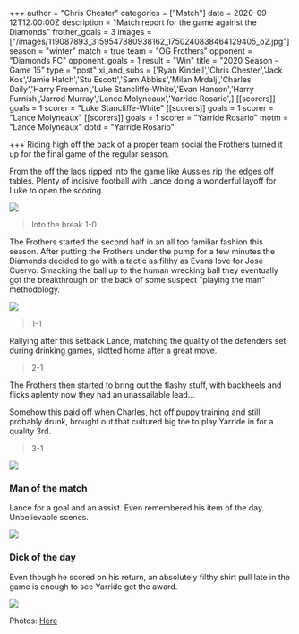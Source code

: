 +++
author = "Chris Chester"
categories = ["Match"]
date = 2020-09-12T12:00:00Z
description = "Match report for the game against the Diamonds"
frother_goals = 3
images = ["/images/119087893_3159547880938162_1750240838464129405_o2.jpg"]
season = "winter"
match = true
team = "OG Frothers"
opponent = "Diamonds FC"
opponent_goals = 1
result = "Win"
title = "2020 Season - Game 15"
type = "post"
xi_and_subs = ['Ryan Kindell','Chris Chester','Jack Kos','Jamie Hatch','Stu Escott','Sam Abbiss','Milan Mrdalj','Charles Daily','Harry Freeman','Luke Stancliffe-White','Evan Hanson','Harry Furnish','Jarrod Murray','Lance Molyneaux','Yarride Rosario',]
[[scorers]]
goals = 1
scorer = "Luke Stancliffe-White"
[[scorers]]
goals = 1
scorer = "Lance Molyneaux"
[[scorers]]
goals = 1
scorer = "Yarride Rosario"
motm = "Lance Molyneaux"
dotd = "Yarride Rosario"

+++
Riding high off the back of a proper team social the Frothers turned it up for the final game of the regular season.

From the off the lads ripped into the game like Aussies rip the edges off tables. Plenty of incisive football with Lance doing a wonderful layoff for Luke to open the scoring.

![](/images/119459922_3159548567604760_7055741770676161657_o.jpg)

> Into the break 1-0

The Frothers started the second half in an all too familiar fashion this season. After putting the Frothers under the pump for a few minutes the Diamonds decided to go with a tactic as filthy as Evans love for Jose Cuervo. Smacking the ball up to the human wrecking ball they eventually got the breakthrough on the back of some suspect "playing the man" methodology.

![](/images/119157436_3159548190938131_1414675777677273835_o.jpg)

> 1-1

Rallying after this setback Lance, matching the quality of the defenders set during drinking games, slotted home after a great move.

> 2-1

The Frothers then started to bring out the flashy stuff, with backheels and flicks aplenty now they had an unassailable lead...

Somehow this paid off when Charles, hot off puppy training and still probably drunk, brought out that cultured big toe to play Yarride in for a quality 3rd.

> 3-1

![](/images/119219962_3159548370938113_8470302540181299960_o.jpg)

### **Man of the match**

Lance for a goal and an assist. Even remembered his item of the day. Unbelievable scenes.

![](/images/119198746_660341051549937_1003772947572567267_n.jpg)

### **Dick of the day**

Even though he scored on his return, an absolutely filthy shirt pull late in the game is enough to see Yarride get the award.

![](/images/119087893_3159547880938162_1750240838464129405_o3-1.jpg)

Photos: [Here](https://www.facebook.com/1536006009959032/posts/3159548797604737/)